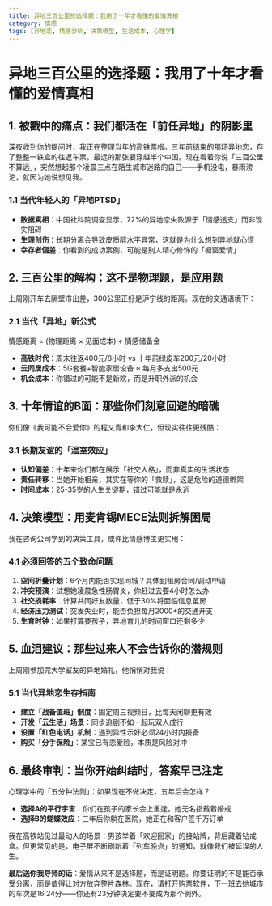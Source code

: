 ```yaml
---
title: 异地三百公里的选择题：我用了十年才看懂的爱情真相
category: 情感
tags: [异地恋, 情感分析, 决策模型, 生活成本, 心理学]
---
```

# 异地三百公里的选择题：我用了十年才看懂的爱情真相

## 1. 被戳中的痛点：我们都活在「前任异地」的阴影里

深夜收到你的提问时，我正在整理当年的高铁票根。三年前结束的那场异地恋，存了整整一铁盒的往返车票，最远的那张要穿越半个中国。现在看着你说「三百公里不算远」，突然想起那个凌晨三点在陌生城市迷路的自己——手机没电，暴雨滂沱，就因为她说想见我。

### 1.1 当代年轻人的「异地PTSD」
- **数据真相**：中国社科院调查显示，72%的异地恋失败源于「情感透支」而非现实阻碍
- **生理创伤**：长期分离会导致皮质醇水平异常，这就是为什么想到异地就心慌
- **幸存者偏差**：你看到的成功案例，可能是别人精心修饰的「橱窗爱情」

## 2. 三百公里的解构：这不是物理题，是应用题

上周刚开车去隔壁市出差，300公里正好是沪宁线的距离。现在的交通语境下：

### 2.1 当代「异地」新公式
情感距离 = (物理距离 × 见面成本) ÷ 情感储备金
- **高铁时代**：周末往返400元/8小时 vs 十年前绿皮车200元/20小时
- **云同居成本**：5G套餐+智能家居设备 ≈ 每月多支出500元
- **机会成本**：你错过的可能不是新欢，而是升职外派的机会

## 3. 十年情谊的B面：那些你们刻意回避的暗礁

你们像《我可能不会爱你》的程又青和李大仁，但现实往往更残酷：

### 3.1 长期友谊的「温室效应」
- **认知偏差**：十年来你们都在展示「社交人格」，而非真实的生活状态
- **责任转移**：当她开始相亲，其实在等你的「救赎」，这是危险的道德绑架
- **时间成本**：25-35岁的人生关键期，错过可能就是永远

## 4. 决策模型：用麦肯锡MECE法则拆解困局

我在咨询公司学到的决策工具，或许比情感博主更实用：

### 4.1 必须回答的五个致命问题
1. **空间折叠计划**：6个月内能否实现同城？具体到租房合同/调动申请
2. **冲突预演**：试想她凌晨急性肠胃炎，你赶过去要4小时怎么办
3. **社交损耗率**：计算共同好友数量，低于30%将面临信息茧房
4. **经济压力测试**：突发失业时，能否负担每月2000+的交通开支
5. **生育时钟**：如果打算要孩子，异地育儿的时间窗口还剩多少

## 5. 血泪建议：那些过来人不会告诉你的潜规则

上周刚参加完大学室友的异地婚礼，他悄悄对我说：

### 5.1 当代异地恋生存指南
- **建立「战备值班」制度**：固定周三视频日，比每天闲聊更有效
- **开发「云生活」场景**：同步追剧不如一起玩双人成行
- **设置「红色电话」机制**：遇到异性示好必须24小时内报备
- **购买「分手保险」**：某宝已有恋爱险，本质是风险对冲

## 6. 最终审判：当你开始纠结时，答案早已注定

心理学中的「五分钟法则」：如果现在不做决定，五年后会怎样？

- **选择A的平行宇宙**：你们在孩子的家长会上重逢，她无名指戴着婚戒
- **选择B的蝴蝶效应**：三年后你躺在医院，她正在和客户签千万订单

我在高铁站见过最动人的场景：男孩举着「欢迎回家」的接站牌，背后藏着钻戒盒。但更常见的是，电子屏不断刷新着「列车晚点」的通知，就像我们被延误的人生。

**最后送你我导师的话**：爱情从来不是选择题，而是证明题。你要证明的不是能否承受分离，而是值得让对方放弃整片森林。现在，请打开购票软件，下一班去她城市的车次是16:24分——你还有23分钟决定要不要成为那个例外。